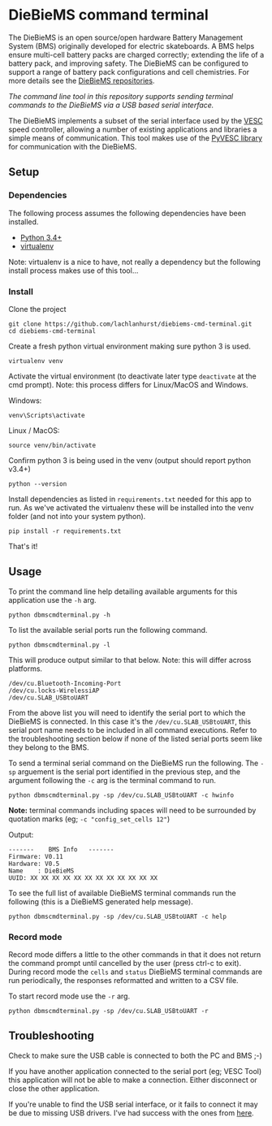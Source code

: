 # DieBieMS command terminal
The DieBieMS is an open source/open hardware Battery Management System (BMS) originally developed for electric skateboards. A BMS helps ensure multi-cell battery packs are charged correctly; extending the life of a battery pack, and improving safety. The DieBieMS can be configured to support a range of battery pack configurations and cell chemistries. For more details see the [DieBieMS repositories](https://github.com/DieBieEngineering/DieBieMS/).

*The command line tool in this repository supports sending terminal commands to the DieBieMS via a USB based serial interface.*

The DieBieMS implements a subset of the serial interface used by the [VESC](https://github.com/vedderb/bldc) speed controller, allowing a number of existing applications and libraries a simple means of communication. This tool makes use of the [PyVESC library](https://github.com/LiamBindle/PyVESC) for communication with the DieBieMS.

## Setup

### Dependencies
The following process assumes the following dependencies have been installed.
- [Python 3.4+](https://www.python.org/)
- [virtualenv](https://virtualenv.pypa.io)

Note: virtualenv is a nice to have, not really a dependency but the following install process makes use of this tool...

### Install

Clone the project

    git clone https://github.com/lachlanhurst/diebiems-cmd-terminal.git
    cd diebiems-cmd-terminal

Create a fresh python virtual environment making sure python 3 is used.

    virtualenv venv

Activate the virtual environment (to deactivate later type `deactivate` at the cmd prompt). Note: this process differs for Linux/MacOS and Windows.

Windows:

    venv\Scripts\activate

Linux / MacOS:

    source venv/bin/activate

Confirm python 3 is being used in the venv (output should report python v3.4+)

    python --version

Install dependencies as listed in `requirements.txt` needed for this app to run. As we've activated the virtualenv these will be installed into the venv folder (and not into your system python).

    pip install -r requirements.txt

That's it!

## Usage

To print the command line help detailing available arguments for this application use the `-h` arg.

    python dbmscmdterminal.py -h

To list the available serial ports run the following command.

    python dbmscmdterminal.py -l

This will produce output similar to that below. Note: this will differ across platforms.

    /dev/cu.Bluetooth-Incoming-Port
    /dev/cu.locks-WirelessiAP
    /dev/cu.SLAB_USBtoUART

From the above list you will need to identify the serial port to which the DieBieMS is connected. In this case it's the `/dev/cu.SLAB_USBtoUART`, this serial port name needs to be included in all command executions. Refer to the troubleshooting section below if none of the listed serial ports seem like they belong to the BMS.

To send a terminal serial command on the DieBieMS run the following. The `-sp` arguement is the serial port identified in the previous step, and the argument following the `-c` arg is the terminal command to run.

    python dbmscmdterminal.py -sp /dev/cu.SLAB_USBtoUART -c hwinfo

**Note:** terminal commands including spaces will need to be surrounded by quotation marks (eg; `-c "config_set_cells 12"`)

Output:

    -------    BMS Info   -------
    Firmware: V0.11
    Hardware: V0.5
    Name    : DieBieMS
    UUID: XX XX XX XX XX XX XX XX XX XX XX XX

To see the full list of available DieBieMS terminal commands run the following (this is a DieBieMS generated help message).

    python dbmscmdterminal.py -sp /dev/cu.SLAB_USBtoUART -c help

### Record mode
Record mode differs a little to the other commands in that it does not return the command prompt until cancelled by the user (press ctrl-c to exit). During record mode the `cells` and `status` DieBieMS terminal commands are run periodically, the responses reformatted and written to a CSV file.

To start record mode use the `-r` arg.

    python dbmscmdterminal.py -sp /dev/cu.SLAB_USBtoUART -r



## Troubleshooting

Check to make sure the USB cable is connected to both the PC and BMS ;-)

If you have another application connected to the serial port (eg; VESC Tool) this application will not be able to make a connection. Either disconnect or close the other application.

If you're unable to find the USB serial interface, or it fails to connect it may be due to missing USB drivers. I've had success with the ones from [here](https://www.silabs.com/products/development-tools/software/usb-to-uart-bridge-vcp-drivers).
